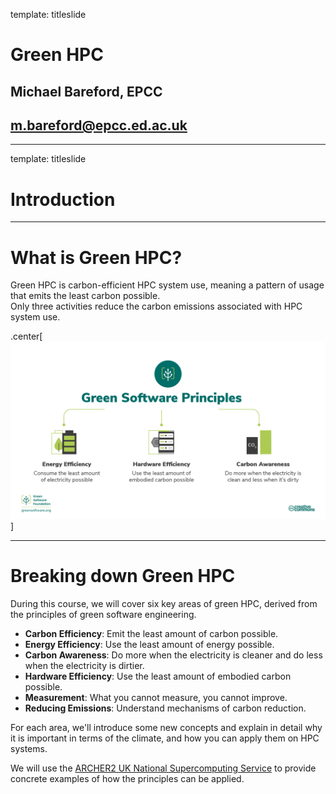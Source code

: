 template: titleslide

# Green HPC
## Michael Bareford, EPCC
## m.bareford@epcc.ed.ac.uk

---

template: titleslide
# Introduction

---
# What is Green HPC?

Green HPC is carbon-efficient HPC system use, meaning a pattern of usage that emits the least carbon possible.<br>
Only three activities reduce the carbon emissions associated with HPC system use.

.center[![:scale_img 80%](green_software_principles.png)]


---
# Breaking down Green HPC

During this course, we will cover six key areas of green HPC, derived from the principles of
green software engineering.

- **Carbon Efficiency**: Emit the least amount of carbon possible.
- **Energy Efficiency**: Use the least amount of energy possible.
- **Carbon Awareness**: Do more when the electricity is cleaner and do less when the electricity is dirtier.
- **Hardware Efficiency**: Use the least amount of embodied carbon possible.
- **Measurement**: What you cannot measure, you cannot improve.
- **Reducing Emissions**: Understand mechanisms of carbon reduction.

For each area, we'll introduce some new concepts and explain in detail why it is important in terms of the climate,
and how you can apply them on HPC systems.

We will use the [ARCHER2 UK National Supercomputing Service](https://www.archer2.ac.uk) to provide concrete examples of how
the principles can be applied.